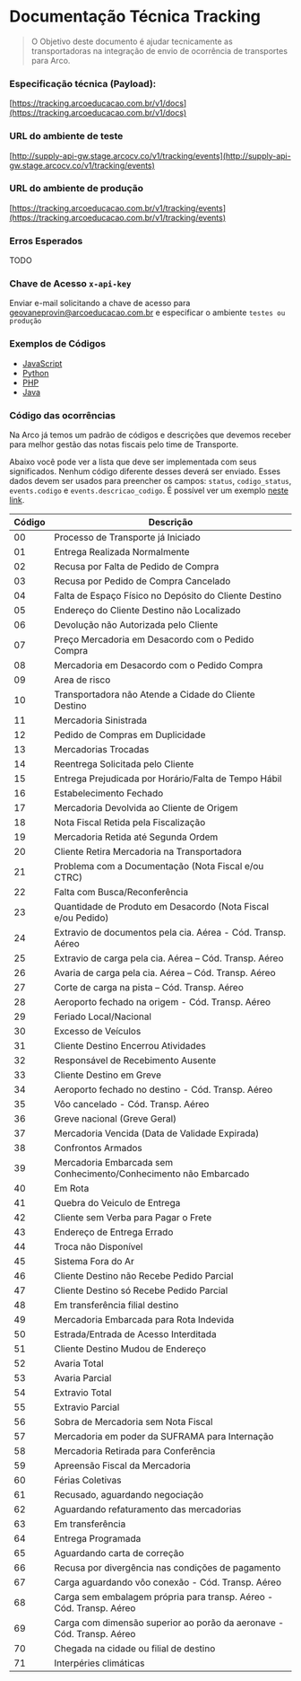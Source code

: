 
# Documentação Técnica Tracking
> O Objetivo deste documento é ajudar tecnicamente as transportadoras na integração de envio de ocorrência de transportes para Arco.

### Especificação técnica (Payload):
[https://tracking.arcoeducacao.com.br/v1/docs](https://tracking.arcoeducacao.com.br/v1/docs)

###  URL do ambiente de teste
[http://supply-api-gw.stage.arcocv.co/v1/tracking/events](http://supply-api-gw.stage.arcocv.co/v1/tracking/events)

### URL do ambiente de produção
[https://tracking.arcoeducacao.com.br/v1/tracking/events](https://tracking.arcoeducacao.com.br/v1/tracking/events)

### Erros Esperados
TODO

### Chave de Acesso `x-api-key`
Enviar e-mail solicitando a chave de acesso para geovaneprovin@arcoeducacao.com.br e especificar o ambiente `testes ou produção`

### Exemplos de Códigos
- [JavaScript](JavaScript)
- [Python](Python)
- [PHP](PHP)
- [Java](Java)
  
### Código das ocorrências
Na Arco já temos um padrão de códigos e descrições que devemos receber para melhor gestão das notas fiscais pelo time de Transporte.

Abaixo você pode ver a lista que deve ser implementada com seus significados. Nenhum código diferente desses deverá ser enviado. Esses dados devem ser usados para preencher os campos: `status`, `codigo_status`, `events.codigo` e `events.descricao_codigo`. É possível ver um exemplo [neste link](https://1ciiwix04k.execute-api.us-east-1.amazonaws.com/prod/v1/docs-tracking-external-openapi).

| Código | Descrição |
| --- | --- |
| 00 | Processo de Transporte já Iniciado |
| 01 | Entrega Realizada Normalmente |
| 02 | Recusa por Falta de Pedido de Compra |
| 03 | Recusa por Pedido de Compra Cancelado |
| 04 | Falta de Espaço Físico no Depósito do Cliente Destino |
| 05 | Endereço do Cliente Destino não Localizado |
| 06 | Devolução não Autorizada pelo Cliente |
| 07 | Preço Mercadoria em Desacordo com o Pedido Compra |
| 08 | Mercadoria em Desacordo com o Pedido Compra |
| 09 | Area de risco |
| 10 | Transportadora não Atende a Cidade do Cliente Destino |
| 11 | Mercadoria Sinistrada |
| 12 | Pedido de Compras em Duplicidade |
| 13 | Mercadorias Trocadas |
| 14 | Reentrega Solicitada pelo Cliente |
| 15 | Entrega Prejudicada por Horário/Falta de Tempo Hábil |
| 16 | Estabelecimento Fechado |
| 17 | Mercadoria Devolvida ao Cliente de Origem |
| 18 | Nota Fiscal Retida pela Fiscalização |
| 19 | Mercadoria Retida até Segunda Ordem |
| 20 | Cliente Retira Mercadoria na Transportadora |
| 21 | Problema com a Documentação (Nota Fiscal e/ou CTRC) |
| 22 | Falta com Busca/Reconferência |
| 23 | Quantidade de Produto em Desacordo (Nota Fiscal e/ou Pedido) |
| 24 | Extravio de documentos pela cia. Aérea - Cód. Transp. Aéreo |
| 25 | Extravio de carga pela cia. Aérea – Cód. Transp. Aéreo |
| 26 | Avaria de carga pela cia. Aérea – Cód. Transp. Aéreo |
| 27 | Corte de carga na pista – Cód. Transp. Aéreo |
| 28 | Aeroporto fechado na origem - Cód. Transp. Aéreo |
| 29 | Feriado Local/Nacional |
| 30 | Excesso de Veículos |
| 31 | Cliente Destino Encerrou Atividades |
| 32 | Responsável de Recebimento Ausente |
| 33 | Cliente Destino em Greve |
| 34 | Aeroporto fechado no destino - Cód. Transp. Aéreo |
| 35 | Vôo cancelado - Cód. Transp. Aéreo |
| 36 | Greve nacional (Greve Geral) |
| 37 | Mercadoria Vencida (Data de Validade Expirada) |
| 38 | Confrontos Armados |
| 39 | Mercadoria Embarcada sem Conhecimento/Conhecimento não Embarcado |
| 40 | Em Rota |
| 41 | Quebra do Veiculo de Entrega |
| 42 | Cliente sem Verba para Pagar o Frete |
| 43 | Endereço de Entrega Errado |
| 44 | Troca não Disponível |
| 45 | Sistema Fora do Ar |
| 46 | Cliente Destino não Recebe Pedido Parcial |
| 47 | Cliente Destino só Recebe Pedido Parcial |
| 48 | Em transferência filial destino |
| 49 | Mercadoria Embarcada para Rota Indevida |
| 50 | Estrada/Entrada de Acesso Interditada |
| 51 | Cliente Destino Mudou de Endereço |
| 52 | Avaria Total |
| 53 | Avaria Parcial |
| 54 | Extravio Total |
| 55 | Extravio Parcial |
| 56 | Sobra de Mercadoria sem Nota Fiscal |
| 57 | Mercadoria em poder da SUFRAMA para Internação |
| 58 | Mercadoria Retirada para Conferência |
| 59 | Apreensão Fiscal da Mercadoria |
| 60 | Férias Coletivas |
| 61 | Recusado, aguardando negociação |
| 62 | Aguardando refaturamento das mercadorias |
| 63 | Em transferência |
| 64 | Entrega Programada |
| 65 | Aguardando carta de correção |
| 66 | Recusa por divergência nas condições de pagamento |
| 67 | Carga aguardando vôo conexão - Cód. Transp. Aéreo |
| 68 | Carga sem embalagem própria para transp. Aéreo - Cód. Transp. Aéreo |
| 69 | Carga com dimensão superior ao porão da aeronave - Cód. Transp. Aéreo |
| 70 | Chegada na cidade ou filial de destino |
| 71 | Interpéries climáticas |
